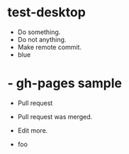 # test-desktop

- Do something.
- Do not anything.
- Make remote commit.
- blue

# - gh-pages sample

- Pull request

- Pull request was merged.

- Edit more.

- foo
